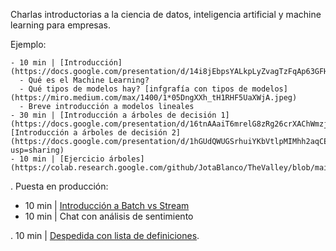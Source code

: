 Charlas introductorias a la ciencia de datos, inteligencia artificial y machine learning para empresas. 

Ejemplo:

    - 10 min | [Introducción](https://docs.google.com/presentation/d/14i8jEbpsYALkpLyZvagTzFqAp63GFHYCQCLrvsBUnp0/edit#slide=id.g442eb61d9d_0_0)
      - Qué es el Machine Learning?
      - Qué tipos de modelos hay? [infgrafía con tipos de modelos](https://miro.medium.com/max/1400/1*05DngXXh_tH1RHF5UaXWjA.jpeg)
      - Breve introducción a modelos lineales
    - 30 min | [Introducción a árboles de decisión 1](https://docs.google.com/presentation/d/16tnAAaiT6mrelG8zRg26crXAChWmzjOG2NyA0oyh4X0/edit#slide=id.gba74a3d8cd_0_0), [Introducción a árboles de decisión 2](https://docs.google.com/presentation/d/1hGUdQWUGSrhuiYKbVtlpMIMhh2aqCE7nnzbKl2Iq5l0/edit?usp=sharing)
    - 10 min | [Ejercicio árboles](https://colab.research.google.com/github/JotaBlanco/TheValley/blob/main/Arboles/Clase_01_Arboles/01_A_%C3%81rboles_Decisi%C3%B3n_Clasificaci%C3%B3n_Resuelto.ipynb#scrollTo=1b1ZXTOs7oX6)

. Puesta en producción:
- 10 min | [Introducción a Batch vs Stream](https://docs.google.com/presentation/d/17vBKWk-4bLMg45qLJHNYVsxdcpjf89-_wntFuNadeP8/edit?usp=sharing)
- 10 min | Chat con análisis de sentimiento

. 10 min | [Despedida con lista de definiciones](https://docs.google.com/presentation/d/11zFuGc5Tqa5Vmo8fn8Q88nvYnseEZ3G4FRIaP5ykFFs/edit?usp=sharing).
